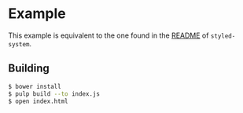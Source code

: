 # Example

This example is equivalent to the one found in the [README](https://github.com/jxnblk/styled-system#usage) of `styled-system`.

## Building

```sh
$ bower install
$ pulp build --to index.js
$ open index.html
```
